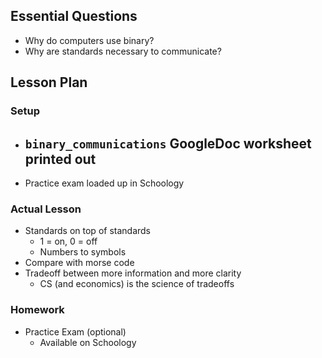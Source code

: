 ## Essential Questions

- Why do computers use binary?
- Why are standards necessary to communicate?

## Lesson Plan

### Setup

- `binary_communications` GoogleDoc worksheet printed out
    - 
- Practice exam loaded up in Schoology

### Actual Lesson

- Standards on top of standards
    - 1 = on, 0 = off
    - Numbers to symbols
- Compare with morse code
- Tradeoff between more information and more clarity
    - CS (and economics) is the science of tradeoffs

### Homework

- Practice Exam (optional)
    - Available on Schoology
